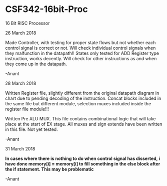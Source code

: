 # CSF342-16bit-Proc
16 Bit RISC Processor


26 March 2018

Made Controller, with testing for proper state flows but not whether each control signal is correct or not. 
Will check individual control signals when they malfunction in the datapath!! States only tested for ADD Register type instruction, works decently. Will check for other instructions as and when they come up in the datapath.

-Anant

28 March 2018

Written Register file, slightly different from the original datapath diagram in chart due to pending decoding of the instruction. Concat blocks included in the same file but different module, selection muxes included inside the register file module!!!

Written Pre ALU MUX. This file contains combinational logic that will take place at the start of EX stage. All muxes and sign extends have been written in this file. Not yet tested.

-Anant

31 March 2018

**In cases where there is nothing to do when control signal has disserted, i have done memory[i] = memory[i] to fill something in the else block after the if statement. This may be problematic**

-Anant